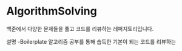 # AlgorithmSolving


백준에서 다양한 문제들을 풀고 코드를 리뷰하는 레퍼지토리입니다.

설명
-Boilerplate
알고리즘 공부를 통해 습득한 기본이 되는 코드를 리뷰하는 
